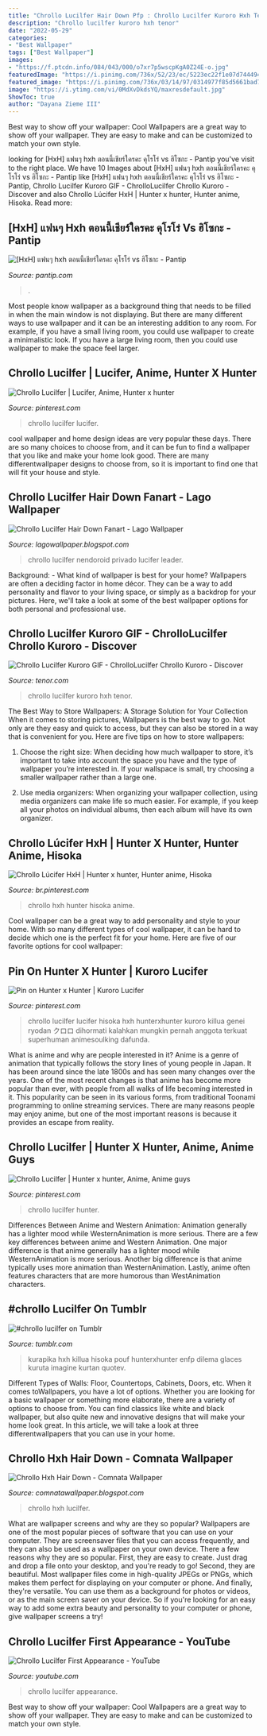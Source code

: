 ```yaml
---
title: "Chrollo Lucilfer Hair Down Pfp : Chrollo Lucilfer Kuroro Hxh Tenor"
description: "Chrollo lucilfer kuroro hxh tenor"
date: "2022-05-29"
categories:
- "Best Wallpaper"
tags: ["Best Wallpaper"]
images:
- "https://f.ptcdn.info/084/043/000/o7xr7p5wscpKgA0Z24E-o.jpg"
featuredImage: "https://i.pinimg.com/736x/52/23/ec/5223ec22f1e07d744494b3a1b860e8e0.jpg"
featured_image: "https://i.pinimg.com/736x/03/14/97/0314977f85d5661bad78299f45934295.jpg"
image: "https://i.ytimg.com/vi/0MdXvDkdsYQ/maxresdefault.jpg"
ShowToc: true
author: "Dayana Zieme III"
---
```



Best way to show off your wallpaper:
Cool Wallpapers are a great way to show off your wallpaper. They are easy to make and can be customized to match your own style.

	

		
looking for [HxH] แฟนๆ hxh ตอนนี้เชียร์ใครคะ คุโรโร่ vs ฮิโซกะ - Pantip you've visit to the right place. We have 10 Images about [HxH] แฟนๆ hxh ตอนนี้เชียร์ใครคะ คุโรโร่ vs ฮิโซกะ - Pantip like [HxH] แฟนๆ hxh ตอนนี้เชียร์ใครคะ คุโรโร่ vs ฮิโซกะ - Pantip, Chrollo Lucilfer Kuroro GIF - ChrolloLucilfer Chrollo Kuroro - Discover and also Chrollo Lúcifer HxH | Hunter x hunter, Hunter anime, Hisoka. Read more:
		
    
## [HxH] แฟนๆ Hxh ตอนนี้เชียร์ใครคะ คุโรโร่ Vs ฮิโซกะ - Pantip

<img loading=lazy src="https://f.ptcdn.info/084/043/000/o7xr7p5wscpKgA0Z24E-o.jpg" onerror="this.onerror=null;this.src='https://tse2.mm.bing.net/th?id=OIP.s1dUuuPwQbv43gEZGfH-xwHaEL&amp;pid=15.1';" alt="[HxH] แฟนๆ hxh ตอนนี้เชียร์ใครคะ คุโรโร่ vs ฮิโซกะ - Pantip">

_Source: pantip.com_

>. 

	

Most people know wallpaper as a background thing that needs to be filled in when the main window is not displaying. But there are many different ways to use wallpaper and it can be an interesting addition to any room. For example, if you have a small living room, you could use wallpaper to create a minimalistic look. If you have a large living room, then you could use wallpaper to make the space feel larger.

    
## Chrollo Lucilfer | Lucifer, Anime, Hunter X Hunter

<img loading=lazy src="https://i.pinimg.com/736x/03/14/97/0314977f85d5661bad78299f45934295.jpg" onerror="this.onerror=null;this.src='https://tse2.mm.bing.net/th?id=OIP.rnMBZk7FID_PBHhlN7NJlgHaFN&amp;pid=15.1';" alt="Chrollo Lucilfer | Lucifer, Anime, Hunter x hunter">

_Source: pinterest.com_

>chrollo lucilfer lucifer. 

	

cool wallpaper and home design ideas are very popular these days. There are so many choices to choose from, and it can be fun to find a wallpaper that you like and make your home look good. There are many differentwallpaper designs to choose from, so it is important to find one that will fit your house and style.

    
## Chrollo Lucilfer Hair Down Fanart - Lago Wallpaper

<img loading=lazy src="https://i1.wp.com/thefanboyseo.com/wp-content/uploads/2019/08/nendoroid-chrollo-lucilfer-good-smile-company.jpg?fit=1280%2C720&amp;ssl=1" onerror="this.onerror=null;this.src='https://tse4.mm.bing.net/th?id=OIP.8u-yaGM9UyErYgZ9eX6ZRgHaEK&amp;pid=15.1';" alt="Chrollo Lucilfer Hair Down Fanart - Lago Wallpaper">

_Source: lagowallpaper.blogspot.com_

>chrollo lucilfer nendoroid privado lucifer leader. 

	

Background: - What kind of wallpaper is best for your home?
Wallpapers are often a deciding factor in home décor. They can be a way to add personality and flavor to your living space, or simply as a backdrop for your pictures. Here, we'll take a look at some of the best wallpaper options for both personal and professional use.

    
## Chrollo Lucilfer Kuroro GIF - ChrolloLucilfer Chrollo Kuroro - Discover

<img loading=lazy src="https://media1.tenor.com/images/1eb114cc3afc0a3988edec42fcfe4685/tenor.gif?itemid=16058198" onerror="this.onerror=null;this.src='https://tse1.mm.bing.net/th?id=OIP.HrEUzDr8CjmI7exC_P5GhQHaD6&amp;pid=15.1';" alt="Chrollo Lucilfer Kuroro GIF - ChrolloLucilfer Chrollo Kuroro - Discover">

_Source: tenor.com_

>chrollo lucilfer kuroro hxh tenor. 

	

The Best Way to Store Wallpapers: A Storage Solution for Your Collection
When it comes to storing pictures, Wallpapers is the best way to go. Not only are they easy and quick to access, but they can also be stored in a way that is convenient for you. Here are five tips on how to store wallpapers:
1) Choose the right size: When deciding how much wallpaper to store, it’s important to take into account the space you have and the type of wallpaper you’re interested in. If your wallspace is small, try choosing a smaller wallpaper rather than a large one.

2) Use media organizers: When organizing your wallpaper collection, using media organizers can make life so much easier. For example, if you keep all your photos on individual albums, then each album will have its own organizer.

    
## Chrollo Lúcifer HxH | Hunter X Hunter, Hunter Anime, Hisoka

<img loading=lazy src="https://i.pinimg.com/736x/73/96/d7/7396d7b5ea6a9ad97bc7d06b0a5b17c9.jpg" onerror="this.onerror=null;this.src='https://tse4.mm.bing.net/th?id=OIP.j1ajc4uAJ-YTE3aIeGFVpAHaKS&amp;pid=15.1';" alt="Chrollo Lúcifer HxH | Hunter x hunter, Hunter anime, Hisoka">

_Source: br.pinterest.com_

>chrollo hxh hunter hisoka anime. 

	

Cool wallpaper can be a great way to add personality and style to your home. With so many different types of cool wallpaper, it can be hard to decide which one is the perfect fit for your home. Here are five of our favorite options for cool wallpaper: 

    
## Pin On Hunter X Hunter | Kuroro Lucifer

<img loading=lazy src="https://i.pinimg.com/736x/52/23/ec/5223ec22f1e07d744494b3a1b860e8e0.jpg" onerror="this.onerror=null;this.src='https://tse1.mm.bing.net/th?id=OIP.rFPU-qkim9fY5nRxuJeIgAHaEK&amp;pid=15.1';" alt="Pin on Hunter x Hunter | Kuroro Lucifer">

_Source: pinterest.com_

>chrollo lucilfer lucifer hisoka hxh hunterxhunter kuroro killua genei ryodan クロロ dihormati kalahkan mungkin pernah anggota terkuat superhuman animesoulking dafunda. 

	

What is anime and why are people interested in it?
Anime is a genre of animation that typically follows the story lines of young people in Japan. It has been around since the late 1800s and has seen many changes over the years. One of the most recent changes is that anime has become more popular than ever, with people from all walks of life becoming interested in it. This popularity can be seen in its various forms, from traditional Toonami programming to online streaming services. There are many reasons people may enjoy anime, but one of the most important reasons is because it provides an escape from reality.

    
## Chrollo Lucilfer | Hunter X Hunter, Anime, Anime Guys

<img loading=lazy src="https://i.pinimg.com/736x/5f/fb/00/5ffb0071461ce39a7138b62b01657b13.jpg" onerror="this.onerror=null;this.src='https://tse3.mm.bing.net/th?id=OIP.lmI7eh9sriqdV2c3XGpTPwHaEL&amp;pid=15.1';" alt="Chrollo Lucilfer | Hunter x hunter, Anime, Anime guys">

_Source: pinterest.com_

>chrollo lucilfer hunter. 

	

Differences Between Anime and Western Animation: Animation generally has a lighter mood while WesternAnimation is more serious.
There are a few key differences between anime and Western Animation. One major difference is that anime generally has a lighter mood while WesternAnimation is more serious. Another big difference is that anime typically uses more animation than WesternAnimation. Lastly, anime often features characters that are more humorous than WestAnimation characters.

    
## #chrollo Lucilfer On Tumblr

<img loading=lazy src="https://64.media.tumblr.com/021cd1b3b93aaa163927162a0e3f544d/56893aaab9ca8d5e-43/s540x810/7218a320dd77774df424dad4252d8342ab5dfc88.jpg" onerror="this.onerror=null;this.src='https://tse1.mm.bing.net/th?id=OIP.ifdClFs024qvzkB1fQRAagHaGQ&amp;pid=15.1';" alt="#chrollo lucilfer on Tumblr">

_Source: tumblr.com_

>kurapika hxh killua hisoka pouf hunterxhunter enfp dilema glaces kuruta imagine kurtan quotev. 

	

Different Types of Walls: Floor, Countertops, Cabinets, Doors, etc.
When it comes toWallpapers, you have a lot of options. Whether you are looking for a basic wallpaper or something more elaborate, there are a variety of options to choose from. You can find classics like white and black wallpaper, but also quite new and innovative designs that will make your home look great. In this article, we will take a look at three differentwallpapers that you can use in your home.

    
## Chrollo Hxh Hair Down - Comnata Wallpaper

<img loading=lazy src="https://64.media.tumblr.com/fcc878b039be8e9035f0b4e85ee12f27/ac267d33bf3f189e-54/s1280x1920/6f24ab12ef07d6dbd72aa7a20e861d994a996243.png" onerror="this.onerror=null;this.src='https://tse3.mm.bing.net/th?id=OIP.v7IGu3pY1nFaa10EKb5FOAHaFm&amp;pid=15.1';" alt="Chrollo Hxh Hair Down - Comnata Wallpaper">

_Source: comnatawallpaper.blogspot.com_

>chrollo hxh lucilfer. 

	

What are wallpaper screens and why are they so popular?
Wallpapers are one of the most popular pieces of software that you can use on your computer. They are screensaver files that you can access frequently, and they can also be used as a wallpaper on your own device. There a few reasons why they are so popular. First, they are easy to create. Just drag and drop a file onto your desktop, and you're ready to go! Second, they are beautiful. Most wallpaper files come in high-quality JPEGs or PNGs, which makes them perfect for displaying on your computer or phone. And finally, they're versatile. You can use them as a background for photos or videos, or as the main screen saver on your device. So if you're looking for an easy way to add some extra beauty and personality to your computer or phone, give wallpaper screens a try!

    
## Chrollo Lucilfer First Appearance - YouTube

<img loading=lazy src="https://i.ytimg.com/vi/0MdXvDkdsYQ/maxresdefault.jpg" onerror="this.onerror=null;this.src='https://tse1.mm.bing.net/th?id=OIP.AbK6NsHp9skc9wu91XR28wHaEK&amp;pid=15.1';" alt="Chrollo Lucilfer First Appearance - YouTube">

_Source: youtube.com_

>chrollo lucilfer appearance. 

	

Best way to show off your wallpaper:
Cool Wallpapers are a great way to show off your wallpaper. They are easy to make and can be customized to match your own style.

